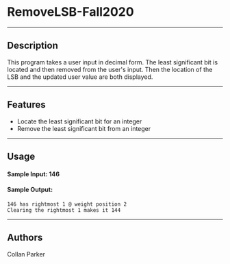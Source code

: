 # RemoveLSB-Fall2020
---
## Description
<p> 
This program takes a user input in decimal form. The least significant bit is located and then removed from the user's input. Then the location of the LSB and the updated user value are both displayed.
  
---
## Features
- Locate the least significant bit for an integer
- Remove the least significant bit from an integer
---
## Usage
#### Sample Input: **146**
#### Sample Output:
```
146 has rightmost 1 @ weight position 2
Clearing the rightmost 1 makes it 144
```
---
## Authors
Collan Parker
